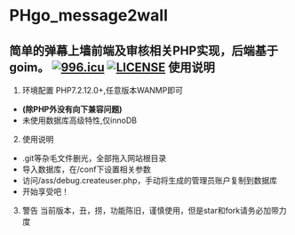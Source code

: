 # PHgo_message2wall
简单的弹幕上墙前端及审核相关PHP实现，后端基于goim。
[![996.icu](https://img.shields.io/badge/link-996.icu-red.svg)](https://996.icu)
[![LICENSE](https://img.shields.io/badge/license-Anti%20996-blue.svg)](https://github.com/996icu/996.ICU/blob/master/LICENSE)
使用说明
--

 1. 环境配置
 PHP7.2.12.0+,任意版本WANMP即可
 - **(除PHP外没有向下兼容问题)**
 - 未使用数据库高级特性,仅innoDB
 2. 使用说明
 - .git等杂毛文件删光，全部拖入网站根目录
 - 导入数据库，在/conf下设置相关参数
 - 访问/ass/debug.createuser.php，手动将生成的管理员账户复制到数据库
 - 开始享受吧！
 3. 警告
 当前版本，丑，捞，功能陈旧，谨慎使用，但是star和fork请务必加带力度